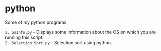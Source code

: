 # python
Some of my python programs

`1. osInfo.py` - Displays some information about the OS on which you are running this script. <br>
`2. Selection_Sort.py` - Selection sort using python.
